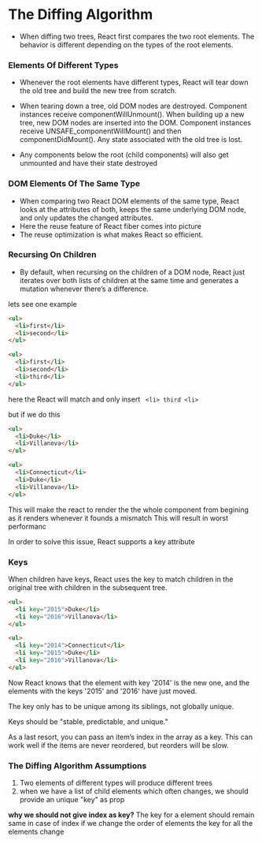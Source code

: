 # The Diffing Algorithm

- When diffing two trees, React first compares the two root elements. The behavior is different depending
  on the types of the root elements.

### Elements Of Different Types

- Whenever the root elements have different types, React will tear down the old tree and build the new
  tree from scratch.

- When tearing down a tree, old DOM nodes are destroyed. Component instances receive componentWillUnmount().
  When building up a new tree, new DOM nodes are inserted into the DOM. Component instances receive
  UNSAFE_componentWillMount() and then componentDidMount(). Any state associated with the old tree is lost.

- Any components below the root (child components) will also get unmounted and have their state destroyed

### DOM Elements Of The Same Type

- When comparing two React DOM elements of the same type, React looks at the attributes of both, keeps the same underlying DOM node, and only updates the changed attributes.
 - Here the reuse feature of React fiber comes into picture
 - The reuse optimization is what makes React so efficient. 

### Recursing On Children

- By default, when recursing on the children of a DOM node, React just iterates over both lists of children at the same time and generates a mutation whenever there’s a difference.

lets see one example

```html
<ul>
  <li>first</li>
  <li>second</li>
</ul>

<ul>
  <li>first</li>
  <li>second</li>
  <li>third</li>
</ul>
```

here the React will match and only insert
` <li> third <li>`

but if we do this

```html
<ul>
  <li>Duke</li>
  <li>Villanova</li>
</ul>

<ul>
  <li>Connecticut</li>
  <li>Duke</li>
  <li>Villanova</li>
</ul>
```

This will make the react to render the the whole component from begining as it renders whenever it founds a mismatch
This will result in worst performanc

In order to solve this issue, React supports a key attribute

### Keys

When children have keys, React uses the key to match children in the original tree with children in the subsequent tree.

```html
<ul>
  <li key="2015">Duke</li>
  <li key="2016">Villanova</li>
</ul>

<ul>
  <li key="2014">Connecticut</li>
  <li key="2015">Duke</li>
  <li key="2016">Villanova</li>
</ul>
```

Now React knows that the element with key '2014' is the new one, and the elements with the keys '2015' and '2016' have just moved.

The key only has to be unique among its siblings, not globally unique.

Keys should be "stable, predictable, and unique."

As a last resort, you can pass an item’s index in the array as a key. This can work well if the items are never reordered, but reorders will be slow.

### The Diffing Algorithm Assumptions

1. Two elements of different types will produce different trees
2. when we have a list of child elements which often changes, we should provide an unique "key" as prop

**why we should not give index as key?**
The key for a element should remain same
in case of index if we change the order of elements the key for all the elements change 
